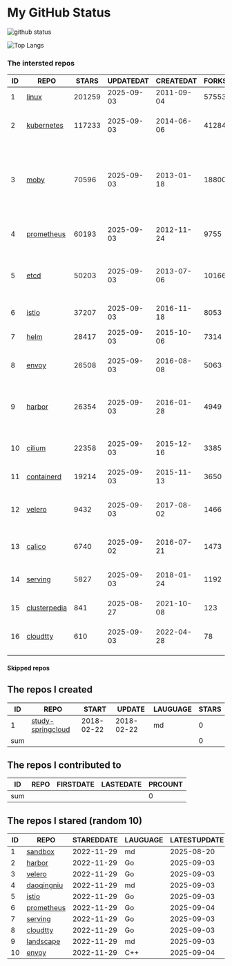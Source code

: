 # My GitHub Status

<img src="https://github-readme-stats-1.yihong0618.vercel.app/api?username=daoqingniu&show_icons=true&&&hide_title=true&count_private=true" alt="github status" />

![Top Langs](https://github-readme-stats-1.yihong0618.vercel.app/api/top-langs/?username=daoqingniu&layout=compact)

<!--START_SECTION:github_repos-->
### The intersted repos
| ID |                              REPO                               | STARS  | UPDATEDAT  | CREATEDAT  | FORKSCOUNT |                                                DESCRIPTIONS                                                |
|----|-----------------------------------------------------------------|--------|------------|------------|------------|------------------------------------------------------------------------------------------------------------|
|  1 | [linux](https://github.com/torvalds/linux)                      | 201259 | 2025-09-03 | 2011-09-04 |      57553 | Linux kernel source tree                                                                                   |
|  2 | [kubernetes](https://github.com/kubernetes/kubernetes)          | 117233 | 2025-09-03 | 2014-06-06 |      41284 | Production-Grade Container Scheduling and Management                                                       |
|  3 | [moby](https://github.com/moby/moby)                            |  70596 | 2025-09-03 | 2013-01-18 |      18800 | The Moby Project - a collaborative project for the container ecosystem to assemble container-based systems |
|  4 | [prometheus](https://github.com/prometheus/prometheus)          |  60193 | 2025-09-03 | 2012-11-24 |       9755 | The Prometheus monitoring system and time series database.                                                 |
|  5 | [etcd](https://github.com/etcd-io/etcd)                         |  50203 | 2025-09-03 | 2013-07-06 |      10166 | Distributed reliable key-value store for the most critical data of a distributed system                    |
|  6 | [istio](https://github.com/istio/istio)                         |  37207 | 2025-09-03 | 2016-11-18 |       8053 | Connect, secure, control, and observe services.                                                            |
|  7 | [helm](https://github.com/helm/helm)                            |  28417 | 2025-09-03 | 2015-10-06 |       7314 | The Kubernetes Package Manager                                                                             |
|  8 | [envoy](https://github.com/envoyproxy/envoy)                    |  26508 | 2025-09-03 | 2016-08-08 |       5063 | Cloud-native high-performance edge/middle/service proxy                                                    |
|  9 | [harbor](https://github.com/goharbor/harbor)                    |  26354 | 2025-09-03 | 2016-01-28 |       4949 | An open source trusted cloud native registry project that stores, signs, and scans content.                |
| 10 | [cilium](https://github.com/cilium/cilium)                      |  22358 | 2025-09-03 | 2015-12-16 |       3385 | eBPF-based Networking, Security, and Observability                                                         |
| 11 | [containerd](https://github.com/containerd/containerd)          |  19214 | 2025-09-03 | 2015-11-13 |       3650 | An open and reliable container runtime                                                                     |
| 12 | [velero](https://github.com/vmware-tanzu/velero)                |   9432 | 2025-09-03 | 2017-08-02 |       1466 | Backup and migrate Kubernetes applications and their persistent volumes                                    |
| 13 | [calico](https://github.com/projectcalico/calico)               |   6740 | 2025-09-02 | 2016-07-21 |       1473 | Cloud native networking and network security                                                               |
| 14 | [serving](https://github.com/knative/serving)                   |   5827 | 2025-09-03 | 2018-01-24 |       1192 | Kubernetes-based, scale-to-zero, request-driven compute                                                    |
| 15 | [clusterpedia](https://github.com/clusterpedia-io/clusterpedia) |    841 | 2025-08-27 | 2021-10-08 |        123 | The Encyclopedia of Kubernetes clusters                                                                    |
| 16 | [cloudtty](https://github.com/cloudtty/cloudtty)                |    610 | 2025-09-03 | 2022-04-28 |         78 | A Friendly Kubernetes CloudShell (Web Terminal) !                                                          |



#### Skipped repos
<!--END_SECTION:github_repos-->

<!--START_SECTION:my_github-->
## The repos I created
| ID  |                                 REPO                                 |   START    |   UPDATE   | LAUGUAGE | STARS |
|-----|----------------------------------------------------------------------|------------|------------|----------|-------|
|   1 | [study-springcloud](https://github.com/daoqingniu/study-springcloud) | 2018-02-22 | 2018-02-22 | md       |     0 |
| sum |                                                                      |            |            |          |     0 |

## The repos I contributed to
| ID  | REPO | FIRSTDATE | LASTEDATE | PRCOUNT |
|-----|------|-----------|-----------|---------|
| sum |      |           |           |       0 |

## The repos I stared (random 10)
| ID |                          REPO                          | STAREDDATE | LAUGUAGE | LATESTUPDATE |
|----|--------------------------------------------------------|------------|----------|--------------|
|  1 | [sandbox](https://github.com/cncf/sandbox)             | 2022-11-29 | md       | 2025-08-20   |
|  2 | [harbor](https://github.com/goharbor/harbor)           | 2022-11-29 | Go       | 2025-09-03   |
|  3 | [velero](https://github.com/vmware-tanzu/velero)       | 2022-11-29 | Go       | 2025-09-03   |
|  4 | [daoqingniu](https://github.com/daoqingniu/daoqingniu) | 2022-11-29 | md       | 2025-09-03   |
|  5 | [istio](https://github.com/istio/istio)                | 2022-11-29 | Go       | 2025-09-03   |
|  6 | [prometheus](https://github.com/prometheus/prometheus) | 2022-11-29 | Go       | 2025-09-04   |
|  7 | [serving](https://github.com/knative/serving)          | 2022-11-29 | Go       | 2025-09-03   |
|  8 | [cloudtty](https://github.com/cloudtty/cloudtty)       | 2022-11-29 | Go       | 2025-09-03   |
|  9 | [landscape](https://github.com/cncf/landscape)         | 2022-11-29 | md       | 2025-09-03   |
| 10 | [envoy](https://github.com/envoyproxy/envoy)           | 2022-11-29 | C++      | 2025-09-04   |

<!--END_SECTION:my_github-->
